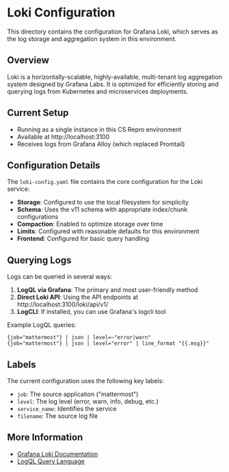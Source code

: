 # Loki Configuration

This directory contains the configuration for Grafana Loki, which serves as the log storage and aggregation system in this environment.

## Overview

Loki is a horizontally-scalable, highly-available, multi-tenant log aggregation system designed by Grafana Labs. It is optimized for efficiently storing and querying logs from Kubernetes and microservices deployments.

## Current Setup

- Running as a single instance in this CS Repro environment
- Available at http://localhost:3100
- Receives logs from Grafana Alloy (which replaced Promtail)

## Configuration Details

The `loki-config.yaml` file contains the core configuration for the Loki service:

- **Storage**: Configured to use the local filesystem for simplicity
- **Schema**: Uses the v11 schema with appropriate index/chunk configurations
- **Compaction**: Enabled to optimize storage over time
- **Limits**: Configured with reasonable defaults for this environment
- **Frontend**: Configured for basic query handling

## Querying Logs

Logs can be queried in several ways:

1. **LogQL via Grafana**: The primary and most user-friendly method
2. **Direct Loki API**: Using the API endpoints at http://localhost:3100/loki/api/v1/
3. **LogCLI**: If installed, you can use Grafana's logcli tool

Example LogQL queries:
```
{job="mattermost"} | json | level=~"error|warn"
{job="mattermost"} | json | level="error" | line_format "{{.msg}}"
```

## Labels

The current configuration uses the following key labels:

- `job`: The source application ("mattermost")
- `level`: The log level (error, warn, info, debug, etc.)
- `service_name`: Identifies the service
- `filename`: The source log file

## More Information

- [Grafana Loki Documentation](https://grafana.com/docs/loki/latest/)
- [LogQL Query Language](https://grafana.com/docs/loki/latest/logql/)